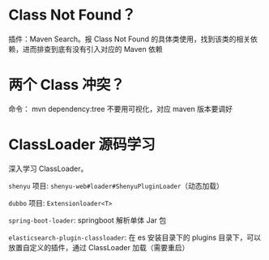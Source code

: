 # Class Not Found？

插件：Maven Search。报 Class Not Found 的具体类使用，找到该类的相关依赖，进而排查到底有没有引入对应的 Maven 依赖

# 两个 Class 冲突？

命令： mvn dependency:tree 不要用可视化，对应 maven 版本要调好

# ClassLoader 源码学习

深入学习 ClassLoader。

`shenyu` 项目: `shenyu-web#loader#ShenyuPluginLoader`（动态加载）

`dubbo` 项目: `Extensionloader<T>`

`spring-boot-loader`: springboot 解析单体 Jar 包

`elasticsearch-plugin-classloader`: 在 es 安装目录下的 plugins 目录下，可以放置自定义的插件，通过 ClassLoader 加载（需要重启）
